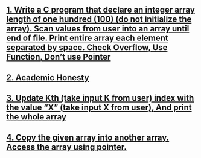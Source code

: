 ## [1. Write a C program that declare an integer array length of one hundred (100) (do not initialize the array). Scan values from user into an array until end of file. Print entire array each element separated by space. Check Overflow, Use Function, Don’t use Pointer](../Class_test_1+Coding_test_1/1.c)

## [2. Academic Honesty](../Class_test_1+Coding_test_1/2.c)

## [3. Update Kth (take input K from user) index with the value “X” (take input X from user), And print the whole array](../Class_test_1+Coding_test_1/3.c)

## [4. Copy the given array into another array. Access the array using pointer.](../Class_test_1+Coding_test_1/4.c)
